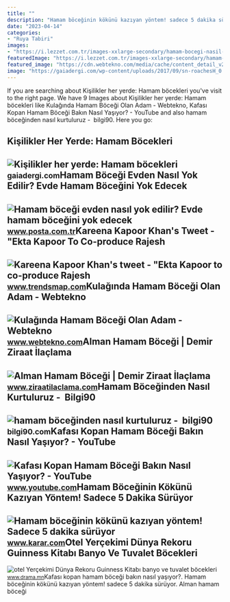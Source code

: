 ```yaml
---
title: ""
description: "Hamam böceğinin kökünü kazıyan yöntem! sadece 5 dakika sürüyor"
date: "2023-04-14"
categories:
- "Ruya Tabiri"
images:
- "https://i.lezzet.com.tr/images-xxlarge-secondary/hamam-bocegi-nasil-yok-edilir-494a67ad-2167-4db6-bba5-bf6549b46ba2"
featuredImage: "https://i.lezzet.com.tr/images-xxlarge-secondary/hamam-bocegi-nasil-yok-edilir-494a67ad-2167-4db6-bba5-bf6549b46ba2"
featured_image: "https://cdn.webtekno.com/media/cache/content_detail_v2/article/47144/kulaginda-hamambocegi-yumurtasi-olan-kadin-kafamda-olduklerini-duydum-1527838319.jpg"
image: "https://gaiadergi.com/wp-content/uploads/2017/09/sn-roachesH_0.jpg"
---
```


If you are searching about Kişilikler her yerde: Hamam böcekleri you've visit to the right page. We have 9 Images about Kişilikler her yerde: Hamam böcekleri like Kulağında Hamam Böceği Olan Adam - Webtekno, Kafası Kopan Hamam Böceği Bakın Nasıl Yaşıyor? - YouTube and also hamam böceğinden nasıl kurtuluruz - ️ bilgi90. Here you go:

Kişilikler Her Yerde: Hamam Böcekleri
-------------------------------------

 ![Kişilikler her yerde: Hamam böcekleri](https://gaiadergi.com/wp-content/uploads/2017/09/sn-roachesH_0.jpg) <small>gaiadergi.com</small>Hamam Böceği Evden Nasıl Yok Edilir? Evde Hamam Böceğini Yok Edecek
-------------------------------------------------------------------

 ![Hamam böceği evden nasıl yok edilir? Evde hamam böceğini yok edecek](https://image.posta.com.tr/i/posta/75/770x0/635125e1e4bfdd32a08567a0.jpg) <small>www.posta.com.tr</small>Kareena Kapoor Khan's Tweet - "Ekta Kapoor To Co-produce Rajesh
---------------------------------------------------------------

 ![Kareena Kapoor Khan's tweet - "Ekta Kapoor to co-produce Rajesh](https://pbs.twimg.com/media/Fcyada8X0AANSFu.jpg) <small>www.trendsmap.com</small>Kulağında Hamam Böceği Olan Adam - Webtekno
-------------------------------------------

 ![Kulağında Hamam Böceği Olan Adam - Webtekno](https://cdn.webtekno.com/media/cache/content_detail_v2/article/47144/kulaginda-hamambocegi-yumurtasi-olan-kadin-kafamda-olduklerini-duydum-1527838319.jpg) <small>www.webtekno.com</small>Alman Hamam Böceği | Demir Ziraat İlaçlama
------------------------------------------

 ![Alman Hamam Böceği | Demir Ziraat İlaçlama](https://www.ziraatilaclama.com/wp-content/uploads/alman_hamam_bocegi.jpg) <small>www.ziraatilaclama.com</small>Hamam Böceğinden Nasıl Kurtuluruz - ️ Bilgi90
---------------------------------------------

 ![hamam böceğinden nasıl kurtuluruz - ️ bilgi90](https://i.lezzet.com.tr/images-xxlarge-secondary/hamam-bocegi-nasil-yok-edilir-494a67ad-2167-4db6-bba5-bf6549b46ba2) <small>bilgi90.com</small>Kafası Kopan Hamam Böceği Bakın Nasıl Yaşıyor? - YouTube
--------------------------------------------------------

 ![Kafası Kopan Hamam Böceği Bakın Nasıl Yaşıyor? - YouTube](https://i.ytimg.com/vi/IK3bunMT8ns/maxresdefault.jpg) <small>www.youtube.com</small>Hamam Böceğinin Kökünü Kazıyan Yöntem! Sadece 5 Dakika Sürüyor
--------------------------------------------------------------

 ![Hamam böceğinin kökünü kazıyan yöntem! Sadece 5 dakika sürüyor](https://cdn.karar.com/other/2023/07/15/img-3649.jpeg) <small>www.karar.com</small>Otel Yerçekimi Dünya Rekoru Guinness Kitabı Banyo Ve Tuvalet Böcekleri
----------------------------------------------------------------------

 ![otel Yerçekimi Dünya Rekoru Guinness Kitabı banyo ve tuvalet böcekleri](https://store.donanimhaber.com/a9/a5/ff/a9a5ffaf2a156a586dfce5ea870658d8.jpg) <small>www.drama.mn</small>Kafası kopan hamam böceği bakın nasıl yaşıyor?. Hamam böceğinin kökünü kazıyan yöntem! sadece 5 dakika sürüyor. Alman hamam böceği
